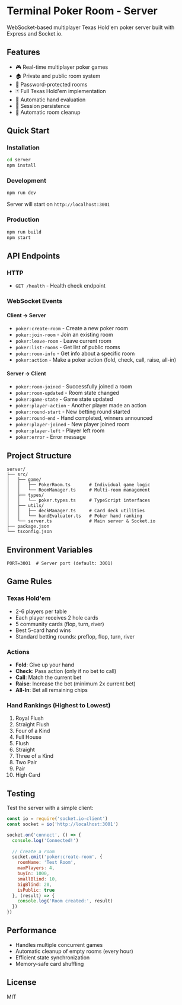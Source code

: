 # Terminal Poker Room - Server

WebSocket-based multiplayer Texas Hold'em poker server built with Express and Socket.io.

## Features

- 🎮 Real-time multiplayer poker games
- 🏠 Private and public room system
- 🔐 Password-protected rooms
- 🃏 Full Texas Hold'em implementation
- 🎯 Automatic hand evaluation
- 💾 Session persistence
- 🧹 Automatic room cleanup

## Quick Start

### Installation

```bash
cd server
npm install
```

### Development

```bash
npm run dev
```

Server will start on `http://localhost:3001`

### Production

```bash
npm run build
npm start
```

## API Endpoints

### HTTP

- `GET /health` - Health check endpoint

### WebSocket Events

#### Client -> Server

- `poker:create-room` - Create a new poker room
- `poker:join-room` - Join an existing room
- `poker:leave-room` - Leave current room
- `poker:list-rooms` - Get list of public rooms
- `poker:room-info` - Get info about a specific room
- `poker:action` - Make a poker action (fold, check, call, raise, all-in)

#### Server -> Client

- `poker:room-joined` - Successfully joined a room
- `poker:room-updated` - Room state changed
- `poker:game-state` - Game state updated
- `poker:player-action` - Another player made an action
- `poker:round-start` - New betting round started
- `poker:round-end` - Hand completed, winners announced
- `poker:player-joined` - New player joined room
- `poker:player-left` - Player left room
- `poker:error` - Error message

## Project Structure

```
server/
├── src/
│   ├── game/
│   │   ├── PokerRoom.ts       # Individual game logic
│   │   └── RoomManager.ts     # Multi-room management
│   ├── types/
│   │   └── poker.types.ts     # TypeScript interfaces
│   ├── utils/
│   │   ├── deckManager.ts     # Card deck utilities
│   │   └── handEvaluator.ts   # Poker hand ranking
│   └── server.ts              # Main server & Socket.io
├── package.json
└── tsconfig.json
```

## Environment Variables

```env
PORT=3001  # Server port (default: 3001)
```

## Game Rules

### Texas Hold'em

- 2-6 players per table
- Each player receives 2 hole cards
- 5 community cards (flop, turn, river)
- Best 5-card hand wins
- Standard betting rounds: preflop, flop, turn, river

### Actions

- **Fold**: Give up your hand
- **Check**: Pass action (only if no bet to call)
- **Call**: Match the current bet
- **Raise**: Increase the bet (minimum 2x current bet)
- **All-In**: Bet all remaining chips

### Hand Rankings (Highest to Lowest)

1. Royal Flush
2. Straight Flush
3. Four of a Kind
4. Full House
5. Flush
6. Straight
7. Three of a Kind
8. Two Pair
9. Pair
10. High Card

## Testing

Test the server with a simple client:

```javascript
const io = require('socket.io-client')
const socket = io('http://localhost:3001')

socket.on('connect', () => {
  console.log('Connected!')
  
  // Create a room
  socket.emit('poker:create-room', {
    roomName: 'Test Room',
    maxPlayers: 4,
    buyIn: 1000,
    smallBlind: 10,
    bigBlind: 20,
    isPublic: true
  }, (result) => {
    console.log('Room created:', result)
  })
})
```

## Performance

- Handles multiple concurrent games
- Automatic cleanup of empty rooms (every hour)
- Efficient state synchronization
- Memory-safe card shuffling

## License

MIT

